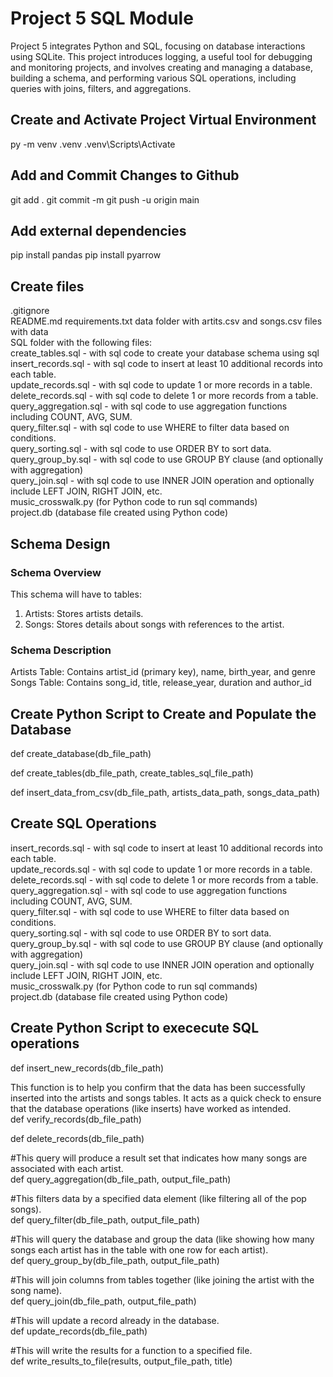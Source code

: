 # Project 5 SQL Module
Project 5 integrates Python and SQL, focusing on database interactions using SQLite. This project introduces logging, a useful tool for debugging and monitoring projects, and involves creating and managing a database, building a schema, and performing various SQL operations, including queries with joins, filters, and aggregations.

## Create and Activate Project Virtual Environment
py -m venv .venv
.venv\Scripts\Activate

## Add and Commit Changes to Github
git add . git commit -m git push -u origin main

## Add external dependencies
pip install pandas pip install pyarrow

## Create files
.gitignore  
README.md 
requirements.txt 
data folder with artits.csv  and songs.csv files with data  
SQL folder with the following files:  
create_tables.sql - with sql code to create your database schema using sql  
insert_records.sql - with sql code to insert at least 10 additional records into each table.  
update_records.sql - with sql code to update 1 or more records in a table.  
delete_records.sql - with sql code to delete 1 or more records from a table.  
query_aggregation.sql - with sql code to use aggregation functions including COUNT, AVG, SUM.  
query_filter.sql - with sql code to use WHERE to filter data based on conditions.  
query_sorting.sql - with sql code to use ORDER BY to sort data.  
query_group_by.sql - with sql code to use GROUP BY clause (and optionally with aggregation)  
query_join.sql - with sql code to use INNER JOIN operation and optionally include LEFT JOIN, RIGHT JOIN, etc.  
music_crosswalk.py (for Python code to run sql commands)  
project.db (database file created using Python code)  

## Schema Design  
### Schema Overview  
This schema will have to tables:  
1.  Artists:  Stores artists details.  
2.  Songs:  Stores details about songs with references to the artist.  

### Schema Description
Artists Table: Contains artist_id (primary key), name, birth_year, and genre  
Songs Table: Contains song_id, title, release_year, duration and author_id 

## Create Python Script to Create and Populate the Database

def create_database(db_file_path)

def create_tables(db_file_path, create_tables_sql_file_path)

def insert_data_from_csv(db_file_path, artists_data_path, songs_data_path)

## Create SQL Operations

insert_records.sql - with sql code to insert at least 10 additional records into each table.  
update_records.sql - with sql code to update 1 or more records in a table.  
delete_records.sql - with sql code to delete 1 or more records from a table.  
query_aggregation.sql - with sql code to use aggregation functions including COUNT, AVG, SUM.  
query_filter.sql - with sql code to use WHERE to filter data based on conditions.  
query_sorting.sql - with sql code to use ORDER BY to sort data.  
query_group_by.sql - with sql code to use GROUP BY clause (and optionally with aggregation)  
query_join.sql - with sql code to use INNER JOIN operation and optionally include LEFT JOIN, RIGHT JOIN, etc.  
music_crosswalk.py (for Python code to run sql commands)  
project.db (database file created using Python code)    

## Create Python Script to exececute SQL operations  

def insert_new_records(db_file_path)  

This function is to help you confirm that the data has been successfully inserted into the artists and songs tables. It acts as a quick check to ensure that the database operations (like inserts) have worked as intended.  
def verify_records(db_file_path)  


def delete_records(db_file_path)  

 #This query will produce a result set that indicates how many songs are associated with each artist.  
def query_aggregation(db_file_path, output_file_path)  


#This filters data by a specified data element (like filtering all of the pop songs).  
def query_filter(db_file_path, output_file_path)  


#This will query the database and group the data (like showing how many songs each artist has in the table with one row for each artist).  
def query_group_by(db_file_path, output_file_path)  


#This will join columns from tables together (like joining the artist with the song name).  
def query_join(db_file_path, output_file_path)  


#This will update a record already in the database.  
def update_records(db_file_path)  


#This will write the results for a function to a specified file.  
def write_results_to_file(results, output_file_path, title)  

